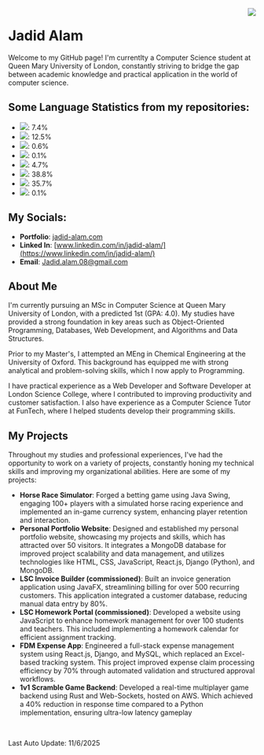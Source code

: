 

<img align="right" src="https://visitor-badge.laobi.icu/badge?page_id=jwenjian.visitor-badge&left_color=blue&right_color=purple" />

# Jadid Alam

Welcome to my GitHub page! I'm currentlty a Computer Science student at Queen Mary University of London, constantly striving to bridge the gap between academic knowledge and practical application in the world of computer science.

## Some Language Statistics from my repositories:

* <img src="https://skillicons.dev/icons?i=CSS"/>: 7.4%
* <img src="https://skillicons.dev/icons?i=JavaScript"/>: 12.5%
* <img src="https://skillicons.dev/icons?i=Python"/>: 0.6%
* <img src="https://skillicons.dev/icons?i=HTML"/>: 0.1%
* <img src="https://skillicons.dev/icons?i=Java"/>: 4.7%
* <img src="https://skillicons.dev/icons?i=Rust"/>: 38.8%
* <img src="https://skillicons.dev/icons?i=Makefile"/>: 35.7%
* <img src="https://skillicons.dev/icons?i=LLVM"/>: 0.1%

## My Socials:
* **Portfolio**: [jadid-alam.com](https://www.jadid-alam.com/)
* **Linked In**: [www.linkedin.com/in/jadid-alam/](https://www.linkedin.com/in/jadid-alam/)
* **Email**: Jadid.alam.08@gmail.com

## About Me

I'm currently pursuing an MSc in Computer Science at Queen Mary University of London, with a predicted 1st (GPA: 4.0). My studies have provided a strong foundation in key areas such as Object-Oriented Programming, Databases, Web Development, and Algorithms and Data Structures.

Prior to my Master's, I attempted an MEng in Chemical Engineering at the University of Oxford. This background has equipped me with strong analytical and problem-solving skills, which I now apply to Programming.

I have practical experience as a Web Developer and Software Developer at London Science College, where I contributed to improving productivity and customer satisfaction. I also have experience as a Computer Science Tutor at FunTech, where I helped students develop their programming skills.

## My Projects

Throughout my studies and professional experiences, I've had the opportunity to work on a variety of projects, constantly honing my technical skills and improving my organizational abilities. Here are some of my projects:

* **Horse Race Simulator**: Forged a betting game using Java Swing, engaging 100+ players with a simulated horse racing experience and implemented an in-game currency system, enhancing player retention and interaction.
* **Personal Portfolio Website**: Designed and established my personal portfolio website, showcasing my projects and skills, which has attracted over 50 visitors. It integrates a MongoDB database for improved project scalability and data management, and utilizes technologies like HTML, CSS, JavaScript, React.js, Django (Python), and MongoDB.
* **LSC Invoice Builder (commissioned)**: Built an invoice generation application using JavaFX, streamlining billing for over 500 recurring customers. This application integrated a customer database, reducing manual data entry by 80%.
* **LSC Homework Portal (commissioned)**: Developed a website using JavaScript to enhance homework management for over 100 students and teachers. This included implementing a homework calendar for efficient assignment tracking.
* **FDM Expense App**: Engineered a full-stack expense management system using React.js, Django, and MySQL, which replaced an Excel-based tracking system. This project improved expense claim processing efficiency by 70% through automated validation and structured approval workflows.
* **1v1 Scramble Game Backend**: Developed a real-time multiplayer game backend using Rust and Web-Sockets, hosted on AWS. Which achieved a 40% reduction in response time compared to a Python implementation, ensuring ultra-low latency gameplay

<br/>

Last Auto Update: 11/6/2025

